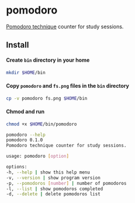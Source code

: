 # pomodoro

[Pomodoro technique](https://en.wikipedia.org/wiki/Pomodoro_Technique) counter for study sessions.

## Install

#### Create `bin` directory in your home
```bash
mkdir $HOME/bin
```

#### Copy `pomodoro` and `fs.png` files in the `bin` directory
```bash
cp -v pomodoro fs.png $HOME/bin
```

#### Chmod and run
```bash
chmod +x $HOME/bin/pomodoro

pomodoro --help
pomodoro 0.1.0
Pomodoro technique counter for study sessions.

usage: pomodoro [option]

options:
-h, --help | show this help menu
-v, --version | show program version
-p, --pomodoros [number] | number of pomodoros
-l, --list | show pomodoros completed
-d, --delete | delete pomodoros list
```
